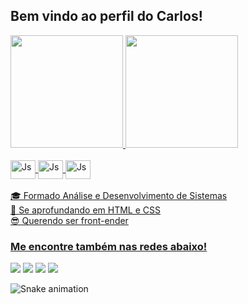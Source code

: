 ## Bem vindo ao perfil do Carlos!
<div>
  <a href="https://github.com/carloshmt">
  <img height="180em" src="https://github-readme-stats.vercel.app/api?username=carloshmt&show_icons=true&theme=synthwave&include_all_commits=true&count_private=true"/>
  <img height="180em" src="https://github-readme-stats.vercel.app/api/top-langs/?username=carloshmt&layout=compact&langs_count=6&theme=synthwave"/>
</div>
<div style="display: inline_block"><br>
  <img align="center" alt="Js" height="30" width="40" src="https://cdn.jsdelivr.net/gh/devicons/devicon/icons/photoshop/photoshop-line.svg">
  <img align="center" alt="Js" height="30" width="40" src="https://cdn.jsdelivr.net/gh/devicons/devicon/icons/windows8/windows8-original.svg">
  <img align="center" alt="Js" height="30" width="40" src="https://cdn.jsdelivr.net/gh/devicons/devicon/icons/canva/canva-original.svg">
</div>
 
 <br>
  🎓 Formado Análise e Desenvolvimento de Sistemas <br>
  🌱 Se aprofundando em HTML e CSS <br>
  😎 Querendo ser front-ender
  
  ### Me encontre também nas redes abaixo!
 
<div> 
  <a href="https://www.instagram.com/carlos.hmt/" target="_blank"><img src="https://img.shields.io/badge/-Instagram-%23E4405F?style=for-the-badge&logo=instagram&logoColor=white" target="_blank"></a>
 <a href="https://discord.gg/rj8ksKk4bd" target="_blank"><img src="https://img.shields.io/badge/Discord-7289DA?style=for-the-badge&logo=discord&logoColor=white" target="_blank"></a> 
 <a href = "mailto:carloshmtorr@gmail.com"><img src="https://img.shields.io/badge/-Gmail-%23333?style=for-the-badge&logo=gmail&logoColor=white" target="_blank"></a>
 <a href="https://www.linkedin.com/in/carloshmt/" target="_blank"><img src="https://img.shields.io/badge/-LinkedIn-%230077B5?style=for-the-badge&logo=linkedin&logoColor=white" target="_blank"></a> 
 
  ![Snake animation](https://github.com/carloshmt/carloshmt/blob/output/github-contribution-grid-snake.svg)

</div>
